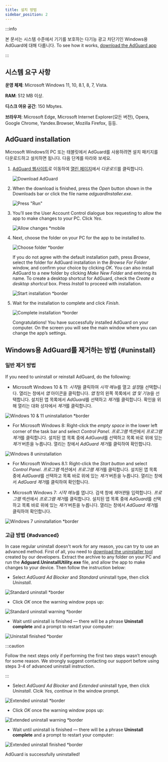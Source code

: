 ```yaml
---
title: 설치 방법
sidebar_position: 2
---
```


:::info

본 문서는 시스템 수준에서 기기를 보호하는 다기능 광고 차단기인 Windows용 AdGuard에 대해 다룹니다. To see how it works, [download the AdGuard app](https://agrd.io/download-kb-adblock)

:::

## 시스템 요구 사항

**운영 체제**: Microsoft Windows 11, 10, 8.1, 8, 7, Vista.

**RAM**: 512 MB 이상.

**디스크 여유 공간**: 150 Mbytes.

**브라우저**: Microsoft Edge, Microsoft Internet Explorer(모든 버전), Opera, Google Chrome, Yandex.Browser, Mozilla Firefox, 등등.

## AdGuard installation

Microsoft Windows의 PC 또는 태블릿에서 AdGuard를 사용하려면 설치 패키지를 다운로드하고 설치하면 됩니다. 다음 단계를 따라와 보세요.

1. [AdGuard 웹사이트](http://adguard.com)로 이동하여 [열린 페이지](https://adguard.com/download.html?auto=1)에서 *다운로드*를 클릭합니다.

   ![Download AdGuard](https://cdn.adtidy.org/content/kb/ad_blocker/windows/installation/download-from-website.png)

2. When the download is finished, press the *Open* button shown in the Downloads bar or click the file name *adguardInstaller.exe*.

   ![Press "Run"](https://cdn.adtidy.org/content/kb/ad_blocker/windows/installation/click-download.png)

3. You’ll see the User Account Control dialogue box requesting to allow the app to make changes to your PC. Click *Yes*.

   ![Allow changes *mobile](https://cdn.adtidy.org/content/kb/ad_blocker/windows/installation/allow-changes.png)

4. Next, choose the folder on your PC for the app to be installed to.

   ![Choose folder *border](https://cdn.adtidy.org/content/kb/ad_blocker/windows/installation/install-wizard.png)

   If you do not agree with the default installation path, press *Browse*, select the folder for AdGuard installation in the *Browse For Folder* window, and confirm your choice by clicking *OK*. You can also install AdGuard to a new folder by clicking *Make New Folder* and entering its name. To create a desktop shortcut for AdGuard, check the *Create a desktop shortcut* box. Press *Install* to proceed with installation.

   ![Start installation *border](https://cdn.adtidy.org/content/kb/ad_blocker/windows/installation/start-install.png)

5. Wait for the installation to complete and click *Finish*.

   ![Complete installation *border](https://cdn.adtidy.org/content/kb/ad_blocker/windows/installation/finish-install.png)

   Congratulations! You have successfully installed AdGuard on your computer. On the screen you will see the main window where you can change the app’s settings.

## Windows용 AdGuard를 제거하는 방법 {#uninstall}

### 일반 제거 방법

If you need to uninstall or reinstall AdGuard, do the following:

- Microsoft Windows 10 & 11: *시작*을 클릭하여 *시작 메뉴*를 열고 *설정*을 선택합니다. 열리는 창에서 *앱* 아이콘을 클릭합니다. *앱* 창의 왼쪽 목록에서 *앱 및 기능*을 선택합니다. 설치된 앱 목록에서 *AdGuard*를 선택하고 *제거*를 클릭합니다. 확인을 위해 열리는 대화 상자에서 *제거*를 클릭합니다.

![Windows 10 & 11 uninstallation *border](https://cdn.adtidy.org/content/kb/ad_blocker/windows/installation/win10-uninstall.png)

- For Microsoft Windows 8: Right-click the *empty space* in the lower left corner of the task bar and select *Control Panel*. *프로그램* 섹션에서 *프로그램 제거*를 클릭합니다. 설치된 앱 목록 중에 *AdGuard*를 선택하고 목록 바로 위에 있는 *제거* 버튼을 누릅니다. 열리는 창에서 *AdGuard 제거*를 클릭하여 확인합니다.

![Windows 8 uninstallation](https://cdn.adtidy.org/content/kb/ad_blocker/windows/installation/win8-uninstall.png)

- For Microsoft Windows 8.1: Right-click the *Start button* and select *Control Panel*. *프로그램* 섹션에서 *프로그램 제거*를 클릭합니다. 설치된 앱 목록 중에 *AdGuard*를 선택하고 목록 바로 위에 있는 *제거* 버튼을 누릅니다. 열리는 창에서 *AdGuard 제거*를 클릭하여 확인합니다.

- Microsoft Windows 7: *시작 메뉴*를 엽니다. 검색 창에 *제어판*을 입력합니다. *프로그램* 섹션에서 *프로그램 제거*를 클릭합니다. 설치된 앱 목록 중에 *AdGuard*를 선택하고 목록 바로 위에 있는 *제거* 버튼을 누릅니다. 열리는 창에서 *AdGuard 제거*를 클릭하여 확인합니다.

![Windows 7 uninstallation *border](https://cdn.adtidy.org/content/kb/ad_blocker/windows/installation/win7-uninstall.png)

### 고급 방법 {#advanced}

In case regular uninstall doesn't work for any reason, you can try to use an advanced method. First of all, you need to [download the uninstaller tool](https://cdn.adtidy.org/distr/windows/Uninstall_Utility.zip) created by our developers. Extract the archive to any folder on your PC and run the **Adguard.UninstallUtility.exe** file, and allow the app to make changes to your device. Then follow the instruction below:

- Select *AdGuard Ad Blocker* and *Standard* uninstall type, then click *Uninstall*.

![Standard uninstall *border](https://cdn.adtidy.org/content/kb/ad_blocker/windows/installation/ab_standard.jpg)

- Click *OK* once the warning window pops up:

![Standard uninstall warning *border](https://cdn.adtidy.org/content/kb/ad_blocker/windows/installation/ab_extended_warning.jpg)

- Wait until uninstall is finished — there will be a phrase **Uninstall complete** and a prompt to restart your computer:

![Uninstall finished *border](https://cdn.adtidy.org/content/kb/ad_blocker/windows/installation/ab_standard_complete.jpg)

:::caution

Follow the next steps only if performing the first two steps wasn’t enough for some reason. We strongly suggest contacting our support before using steps 3-4 of advanced uninstall instruction.

:::

- Select *AdGuard Ad Blocker* and *Extended* uninstall type, then click *Uninstall*. Clcik *Yes, continue* in the window prompt.

![Extended uninstall *border](https://cdn.adtidy.org/content/kb/ad_blocker/windows/installation/ab_extended.jpg)

- Click *OK* once the warning window pops up:

![Extended uninstall warning *border](https://cdn.adtidy.org/content/kb/ad_blocker/windows/installation/ab_extended_warning.jpg)

- Wait until uninstall is finished — there will be a phrase **Uninstall complete** and a prompt to restart your computer:

![Extended uninstall finished *border](https://cdn.adtidy.org/content/kb/ad_blocker/windows/installation/ab_extended_complete.jpg)

AdGuard is successfully uninstalled!
